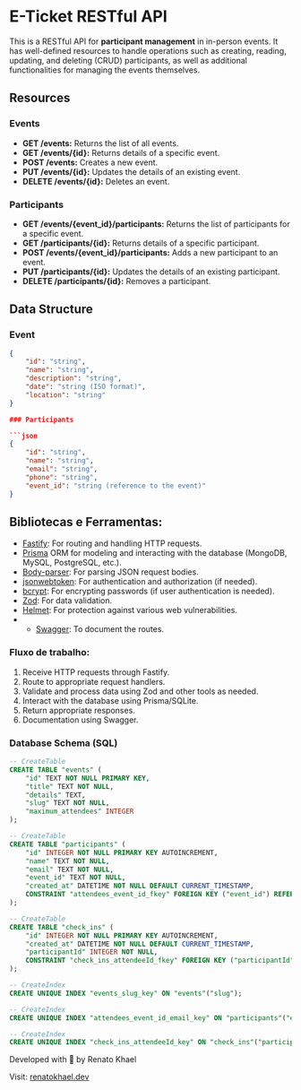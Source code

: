 # E-Ticket RESTful API

This is a RESTful API for **participant management** in in-person events. It has well-defined resources to handle operations such as creating, reading, updating, and deleting (CRUD) participants, as well as additional functionalities for managing the events themselves.

## Resources

### Events

- **GET /events:** Returns the list of all events.
- **GET /events/{id}:** Returns details of a specific event.
- **POST /events:** Creates a new event.
- **PUT /events/{id}:** Updates the details of an existing event.
- **DELETE /events/{id}:** Deletes an event.

### Participants

- **GET /events/{event_id}/participants:** Returns the list of participants for a specific event.
- **GET /participants/{id}:** Returns details of a specific participant.
- **POST /events/{event_id}/participants:** Adds a new participant to an event.
- **PUT /participants/{id}:** Updates the details of an existing participant.
- **DELETE /participants/{id}:** Removes a participant.

## Data Structure

### Event

```json
{
    "id": "string",
    "name": "string",
    "description": "string",
    "date": "string (ISO format)",
    "location": "string"
}

### Participants

```json
{
    "id": "string",
    "name": "string",
    "email": "string",
    "phone": "string",
    "event_id": "string (reference to the event)"
}
```
## Bibliotecas e Ferramentas:

- [Fastify](https://fastify.dev/): For routing and handling HTTP requests.
- [Prisma](https://www.prisma.io/) ORM for modeling and interacting with the database (MongoDB, MySQL, PostgreSQL, etc.).
- [Body-parser](https://www.npmjs.com/package/body-parser): For parsing JSON request bodies.
- [jsonwebtoken](https://www.npmjs.com/package/jsonwebtoken): For authentication and authorization (if needed).
- [bcrypt](https://www.npmjs.com/package/bcrypt): For encrypting passwords (if user authentication is needed).
- [Zod](https://zod.dev/): For data validation.
- [Helmet](https://helmetjs.github.io/): For protection against various web vulnerabilities.
- - [Swagger](https://github.com/fastify/fastify-swagger-ui): To document the routes.

### Fluxo de trabalho:

1. Receive HTTP requests through Fastify.
2. Route to appropriate request handlers.
3. Validate and process data using Zod and other tools as needed.
4. Interact with the database using Prisma/SQLite.
5. Return appropriate responses.
6. Documentation using Swagger.



### Database Schema (SQL)

```sql
-- CreateTable
CREATE TABLE "events" (
    "id" TEXT NOT NULL PRIMARY KEY,
    "title" TEXT NOT NULL,
    "details" TEXT,
    "slug" TEXT NOT NULL,
    "maximum_attendees" INTEGER
);

-- CreateTable
CREATE TABLE "participants" (
    "id" INTEGER NOT NULL PRIMARY KEY AUTOINCREMENT,
    "name" TEXT NOT NULL,
    "email" TEXT NOT NULL,
    "event_id" TEXT NOT NULL,
    "created_at" DATETIME NOT NULL DEFAULT CURRENT_TIMESTAMP,
    CONSTRAINT "attendees_event_id_fkey" FOREIGN KEY ("event_id") REFERENCES "events" ("id") ON DELETE RESTRICT ON UPDATE CASCADE
);

-- CreateTable
CREATE TABLE "check_ins" (
    "id" INTEGER NOT NULL PRIMARY KEY AUTOINCREMENT,
    "created_at" DATETIME NOT NULL DEFAULT CURRENT_TIMESTAMP,
    "participantId" INTEGER NOT NULL,
    CONSTRAINT "check_ins_attendeeId_fkey" FOREIGN KEY ("participantId") REFERENCES "participants" ("id") ON DELETE RESTRICT ON UPDATE CASCADE
);

-- CreateIndex
CREATE UNIQUE INDEX "events_slug_key" ON "events"("slug");

-- CreateIndex
CREATE UNIQUE INDEX "attendees_event_id_email_key" ON "participants"("event_id", "email");

-- CreateIndex
CREATE UNIQUE INDEX "check_ins_attendeeId_key" ON "check_ins"("participantId");
```


Developed with 💓 by Renato Khael

Visit: [renatokhael.dev](https://renatokhael.dev)
